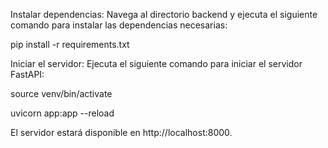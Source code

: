 Instalar dependencias: Navega al directorio backend y ejecuta el siguiente comando para instalar las dependencias necesarias:

pip install -r requirements.txt

Iniciar el servidor: Ejecuta el siguiente comando para iniciar el servidor FastAPI:

source venv/bin/activate

uvicorn app:app --reload

El servidor estará disponible en http://localhost:8000.